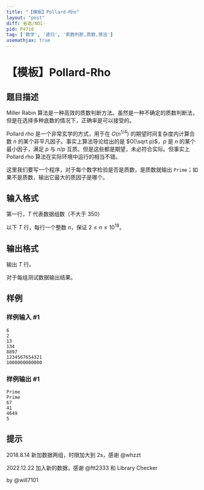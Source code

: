 ```yaml
---
title: "【模板】Pollard-Rho"
layout: "post"
diff: 省选/NOI-
pid: P4718
tag: ['数学', '递归', '素数判断,质数,筛法']
usemathjax: true
---
```


# 【模板】Pollard-Rho
## 题目描述

Miller Rabin 算法是一种高效的质数判断方法。虽然是一种不确定的质数判断法，但是在选择多种底数的情况下，正确率是可以接受的。

Pollard rho 是一个非常玄学的方式，用于在 $O(n^{1/4})$ 的期望时间复杂度内计算合数 $n$ 的某个非平凡因子。事实上算法导论给出的是 $O(\sqrt p)$，$p$ 是 $n$ 的某个最小因子，满足 $p$ 与 $n/p$ 互质。但是这些都是期望，未必符合实际。但事实上 Pollard rho 算法在实际环境中运行的相当不错。

这里我们要写一个程序，对于每个数字检验是否是质数，是质数就输出 `Prime`；如果不是质数，输出它最大的质因子是哪个。
## 输入格式

第一行，$T$ 代表数据组数（不大于 $350$）

以下 $T$ 行，每行一个整数 $n$，保证 $2 \le n \le {10}^{18}$。
## 输出格式

输出 $T$ 行。

对于每组测试数据输出结果。
## 样例

### 样例输入 #1
```
6
2
13
134
8897
1234567654321
1000000000000
```
### 样例输出 #1
```
Prime
Prime
67
41
4649
5
```
## 提示

2018.8.14 新加数据两组，时限加大到 2s，感谢 @whzzt

2022.12.22 加入新的数据，感谢 @ftt2333 和 Library Checker

by @will7101
